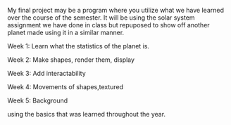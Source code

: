 My final project may be a program where you utilize what we have learned over the course of the semester. It will be using the solar system assignment we have done in class but repuposed to show off another planet made using it in a similar manner.

Week 1: Learn what the statistics of the planet is.

Week 2: Make shapes, render them, display

Week 3: Add interactability

Week 4: Movements of shapes,textured

Week 5: Background

using the basics that was learned throughout the year.
